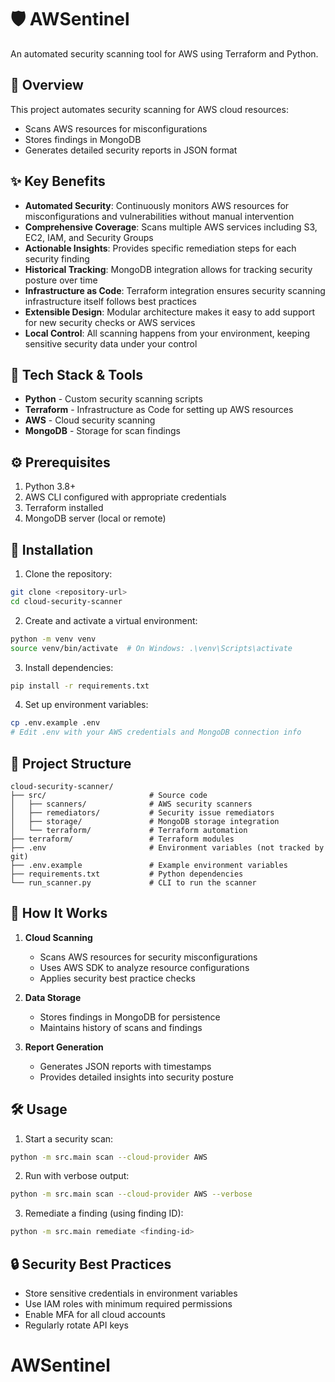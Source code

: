 # 🛡️ AWSentinel

An automated security scanning tool for AWS using Terraform and Python.

## 📌 Overview

This project automates security scanning for AWS cloud resources:
- Scans AWS resources for misconfigurations
- Stores findings in MongoDB
- Generates detailed security reports in JSON format

## ✨ Key Benefits

- **Automated Security**: Continuously monitors AWS resources for misconfigurations and vulnerabilities without manual intervention
- **Comprehensive Coverage**: Scans multiple AWS services including S3, EC2, IAM, and Security Groups
- **Actionable Insights**: Provides specific remediation steps for each security finding
- **Historical Tracking**: MongoDB integration allows for tracking security posture over time
- **Infrastructure as Code**: Terraform integration ensures security scanning infrastructure itself follows best practices
- **Extensible Design**: Modular architecture makes it easy to add support for new security checks or AWS services
- **Local Control**: All scanning happens from your environment, keeping sensitive security data under your control

## 🔧 Tech Stack & Tools

- **Python** - Custom security scanning scripts
- **Terraform** - Infrastructure as Code for setting up AWS resources
- **AWS** - Cloud security scanning
- **MongoDB** - Storage for scan findings

## ⚙️ Prerequisites

1. Python 3.8+
2. AWS CLI configured with appropriate credentials
3. Terraform installed
4. MongoDB server (local or remote)

## 🚀 Installation

1. Clone the repository:
```bash
git clone <repository-url>
cd cloud-security-scanner
```

2. Create and activate a virtual environment:
```bash
python -m venv venv
source venv/bin/activate  # On Windows: .\venv\Scripts\activate
```

3. Install dependencies:
```bash
pip install -r requirements.txt
```

4. Set up environment variables:
```bash
cp .env.example .env
# Edit .env with your AWS credentials and MongoDB connection info
```

## 📁 Project Structure

```
cloud-security-scanner/
├── src/                       # Source code
│   ├── scanners/              # AWS security scanners
│   ├── remediators/           # Security issue remediators
│   ├── storage/               # MongoDB storage integration
│   └── terraform/             # Terraform automation
├── terraform/                 # Terraform modules
├── .env                       # Environment variables (not tracked by git)
├── .env.example               # Example environment variables
├── requirements.txt           # Python dependencies
└── run_scanner.py             # CLI to run the scanner
```

## 🔄 How It Works

1. **Cloud Scanning**
   - Scans AWS resources for security misconfigurations
   - Uses AWS SDK to analyze resource configurations
   - Applies security best practice checks

2. **Data Storage**
   - Stores findings in MongoDB for persistence
   - Maintains history of scans and findings

3. **Report Generation**
   - Generates JSON reports with timestamps
   - Provides detailed insights into security posture

## 🛠️ Usage

1. Start a security scan:
```bash
python -m src.main scan --cloud-provider AWS
```

2. Run with verbose output:
```bash
python -m src.main scan --cloud-provider AWS --verbose
```

3. Remediate a finding (using finding ID):
```bash
python -m src.main remediate <finding-id>
```

## 🔒 Security Best Practices

- Store sensitive credentials in environment variables
- Use IAM roles with minimum required permissions
- Enable MFA for all cloud accounts
- Regularly rotate API keys

# AWSentinel
